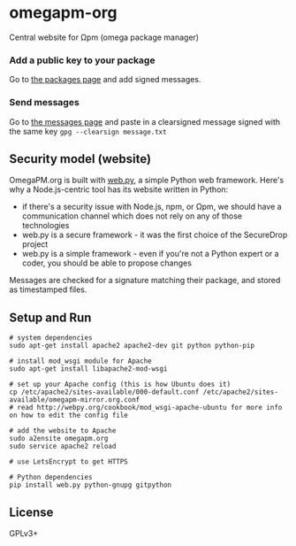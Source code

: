 # omegapm-org

Central website for Ωpm (omega package manager)

### Add a public key to your package

Go to <a href="http://omegapm.org/packages">the packages page</a> and add signed messages.

### Send messages

Go to <a href="http://omegapm.org/sign">the messages page</a> and paste in a clearsigned message
signed with the same key ```gpg --clearsign message.txt```

## Security model (website)

OmegaPM.org is built with <a href="http://webpy.org">web.py</a>, a simple Python web framework.
Here's why a Node.js-centric tool has its website written in Python:

- if there's a security issue with Node.js, npm, or Ωpm, we should have a communication channel which does not rely on any of those technologies
- web.py is a secure framework - it was the first choice of the SecureDrop project
- web.py is a simple framework - even if you're not a Python expert or a coder, you should be able to propose changes

Messages are checked for a signature matching their package, and stored as timestamped files.

## Setup and Run

```
# system dependencies
sudo apt-get install apache2 apache2-dev git python python-pip

# install mod_wsgi module for Apache
sudo apt-get install libapache2-mod-wsgi

# set up your Apache config (this is how Ubuntu does it)
cp /etc/apache2/sites-available/000-default.conf /etc/apache2/sites-available/omegapm-mirror.org.conf
# read http://webpy.org/cookbook/mod_wsgi-apache-ubuntu for more info on how to edit the config file

# add the website to Apache
sudo a2ensite omegapm.org
sudo service apache2 reload

# use LetsEncrypt to get HTTPS

# Python dependencies
pip install web.py python-gnupg gitpython
```

## License

GPLv3+
